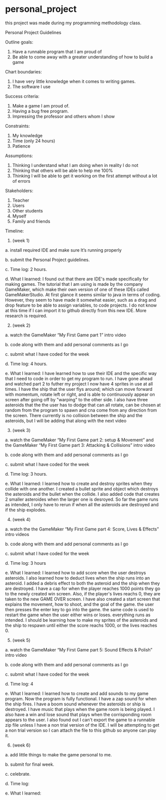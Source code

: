 # personal_project
this project was made during my programming methodology class.


Personal Project Guidelines

Outline goals:
1.	Have a runnable program that I am proud of
2.	Be able to come away with a greater understanding of how to build a game

Chart boundaries:
1.	I have very little knowledge when it comes to writing games.
2.	The software I use 

Success criteria:
1.	Make a game I am proud of.
2.	Having a bug free program.
3.	Impressing the professor and others whom I show 

Constraints:
1.	My knowledge 
2.	Time (only 24 hours)
3.	Patience

Assumptions:
1.	Thinking I understand what I am doing when in reality I do not
2.	Thinking that others will be able to help me 100%
3.	Thinking I will be able to get it working on the first attempt without a lot of errors

Stakeholders:
1.	Teacher
2.	Users
3.	Other students 
4.	Myself
5.	Family and friends


Timeline:
1.	(week 1) 

a.	install required IDE and make sure It’s running properly

b.	submit the Personal Project guidelines. 

c.	Time log: 2 hours. 

d.	What I learned: I found out that there are IDE's made specifically for making games. The tutorial that I am using is made by the company GameMaker, which make their own version of one of these IDEs called GameMakerStudio. At first glance it seems similar to java in terms of coding. However, they seem to have made it somewhat easier, such as a drag and drop feature to be able to assign variables, to code projects. I do not know at this time if I can import it to github directly from this new IDE. More research is required. 

2.	(week 2) 

a.	 watch the GameMaker “My First Game part 1” intro video

b.	code along with them and add personal comments as I go 

c.	submit what I have coded for the week

d.	Time log: 4 hours. 

e. What I learned: 
I have learned how to use their IDE and the specific way that I need to code in order to get my program to run. I have gone ahead and watched part 2 to futher my project I now have 4 sprites in use at all times. I have the ship that the user flys around; which can move forward with momentum, rotate left or right, and is able to continuously appear on screen after going off by "warping" to the other side. I also have three asteroids that the the user has to dodge that can all rotate, can be chosen at random from the program to spawn and cna come from any direction from the screen. There currently is no collision between the ship and the asteroids, but I will be adding that along with the next video 

3.	(week 3)

a.	watch the GameMaker “My First Game part 2: setup & Movement” and the
    GameMaker “My First Game part 3: Attacking & Collisions” intro video

b.	code along with them and add personal comments as I go 

c.	submit what I have coded for the week

d.	Time log: 3 hours.

e. What I learned: I learned how to create and destroy sprites when they collide with one another. I created a bullet sprite and object which destroys the asteroids and the bullet when the collide. I also added code that creates 2 smaller asteroides when the larger one is desroyed. So far the game runs as intended, I only have to rerun if when all the asteroids are destroyed and if the ship explodes.


4.	(week 4)

a.	watch the the GameMaker “My First Game part 4: Score, Lives & Effects” intro videos

b.	code along with them and add personal comments as I go 

c.	submit what I have coded for the week

d.	Time log: 3 hours

e. What I learned: I learned how to add score when the user destroys asteroids. I also learned how to deduct lives when the ship runs into an asteroid. I added a debris effect to both the asteroid and the ship when they are destroyed. I have a cap for when the player reaches 1000 points they go to the newly created win screen. Also, if the player's lives reachs 0, they are taken to the new GAME OVER screen. I have also created a start screen that explains the movement, how to shoot, and the goal of the game. the user then presses the enter key to go into the game. the same code is used to restart the game when the user either wins or loses. everything runs as intended. I should be learning how to make my sprites of the asteroids and the ship to respawn until either the score reachs 1000, or the lives reaches 0.


5.	(week 5)

a.	watch the GameMaker “My First Game part 5: Sound Effects & Polish” intro video

b.	code along with them and add personal comments as I go 

c.	submit what I have coded for the week

d.	Time log: 4

e. What I learned: I learned how to create and add sounds to my game program. Now the program is fully functional. I have a zap sound for when the ship fires. I have a boom sound whenever the asteroids or ship is destroyed. I have music that plays when the game room is being played. I also have a win and lose sound that plays when the corrisponding room appears to the user. I also found out I can't export the game to a runnable zip file unless I have a non trial version of the IDE. I will be attempting to get a non trial version so I can attach the file to this github so anyone can play it. 


6.	(week 6)

a.	add little things to make the game personal to me.

b. submit for final week.

c.	celebrate.

d.	Time log:

e. What I learned:

